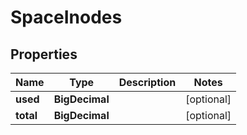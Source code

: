 

# SpaceInodes


## Properties

| Name | Type | Description | Notes |
|------------ | ------------- | ------------- | -------------|
|**used** | **BigDecimal** |  |  [optional] |
|**total** | **BigDecimal** |  |  [optional] |



